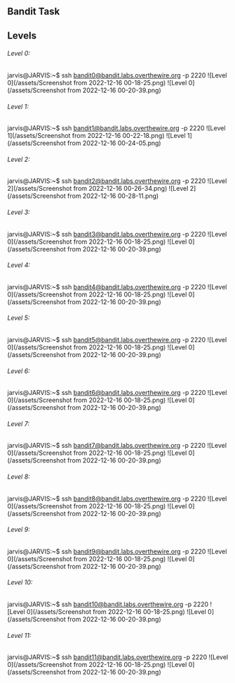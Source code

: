 ## Bandit Task

## Levels

###### Level 0:

jarvis@JARVIS:~$ ssh bandit0@bandit.labs.overthewire.org -p 2220
![Level 0](/assets/Screenshot from 2022-12-16 00-18-25.png)
![Level 0](/assets/Screenshot from 2022-12-16 00-20-39.png)

###### Level 1:

jarvis@JARVIS:~$ ssh bandit1@bandit.labs.overthewire.org -p 2220
![Level 1](/assets/Screenshot from 2022-12-16 00-22-18.png)
![Level 1](/assets/Screenshot from 2022-12-16 00-24-05.png)

###### Level 2:

jarvis@JARVIS:~$ ssh bandit2@bandit.labs.overthewire.org -p 2220
![Level 2](/assets/Screenshot from 2022-12-16 00-26-34.png)
![Level 2](/assets/Screenshot from 2022-12-16 00-28-11.png)

###### Level 3:

jarvis@JARVIS:~$ ssh bandit3@bandit.labs.overthewire.org -p 2220
![Level 0](/assets/Screenshot from 2022-12-16 00-18-25.png)
![Level 0](/assets/Screenshot from 2022-12-16 00-20-39.png)

###### Level 4:

jarvis@JARVIS:~$ ssh bandit4@bandit.labs.overthewire.org -p 2220
![Level 0](/assets/Screenshot from 2022-12-16 00-18-25.png)
![Level 0](/assets/Screenshot from 2022-12-16 00-20-39.png)

###### Level 5:

jarvis@JARVIS:~$ ssh bandit5@bandit.labs.overthewire.org -p 2220
![Level 0](/assets/Screenshot from 2022-12-16 00-18-25.png)
![Level 0](/assets/Screenshot from 2022-12-16 00-20-39.png)

###### Level 6:

jarvis@JARVIS:~$ ssh bandit6@bandit.labs.overthewire.org -p 2220
![Level 0](/assets/Screenshot from 2022-12-16 00-18-25.png)
![Level 0](/assets/Screenshot from 2022-12-16 00-20-39.png)

###### Level 7:

jarvis@JARVIS:~$ ssh bandit7@bandit.labs.overthewire.org -p 2220
![Level 0](/assets/Screenshot from 2022-12-16 00-18-25.png)
![Level 0](/assets/Screenshot from 2022-12-16 00-20-39.png)

###### Level 8:

jarvis@JARVIS:~$ ssh bandit8@bandit.labs.overthewire.org -p 2220
![Level 0](/assets/Screenshot from 2022-12-16 00-18-25.png)
![Level 0](/assets/Screenshot from 2022-12-16 00-20-39.png)

###### Level 9:

jarvis@JARVIS:~$ ssh bandit9@bandit.labs.overthewire.org -p 2220
![Level 0](/assets/Screenshot from 2022-12-16 00-18-25.png)
![Level 0](/assets/Screenshot from 2022-12-16 00-20-39.png)

###### Level 10:

jarvis@JARVIS:~$ ssh bandit10@bandit.labs.overthewire.org -p 2220
![Level 0](/assets/Screenshot from 2022-12-16 00-18-25.png)
![Level 0](/assets/Screenshot from 2022-12-16 00-20-39.png)

###### Level 11:

jarvis@JARVIS:~$ ssh bandit11@bandit.labs.overthewire.org -p 2220
![Level 0](/assets/Screenshot from 2022-12-16 00-18-25.png)
![Level 0](/assets/Screenshot from 2022-12-16 00-20-39.png)
